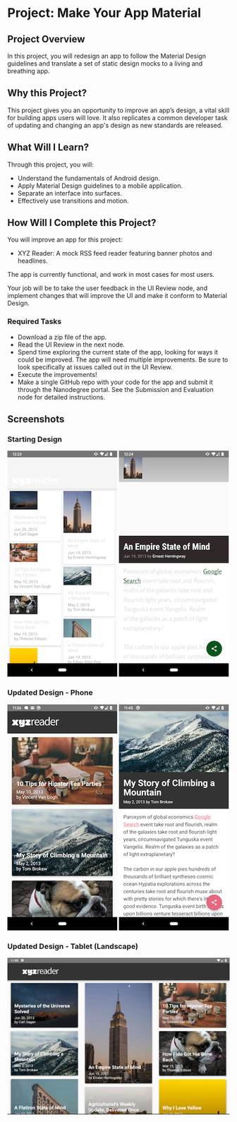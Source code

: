 # Project: Make Your App Material

## Project Overview

In this project, you will redesign an app to follow the Material Design guidelines and translate a set of static design mocks to a living and breathing app.

## Why this Project?

This project gives you an opportunity to improve an app’s design, a vital skill for building apps users will love. It also replicates a common developer task of updating and changing an app's design as new standards are released.

## What Will I Learn?

Through this project, you will:

* Understand the fundamentals of Android design.
* Apply Material Design guidelines to a mobile application.
* Separate an interface into surfaces.
* Effectively use transitions and motion.

## How Will I Complete this Project?

You will improve an app for this project:

* XYZ Reader: A mock RSS feed reader featuring banner photos and headlines.

The app is currently functional, and work in most cases for most users.

Your job will be to take the user feedback in the UI Review node, and implement changes that will improve the UI and make it conform to Material Design.

### Required Tasks

* Download a zip file of the app.
* Read the UI Review in the next node.
* Spend time exploring the current state of the app, looking for ways it could be improved. The app will need multiple improvements. Be sure to look specifically at issues called out in the UI Review.
* Execute the improvements!
* Make a single GitHub repo with your code for the app and submit it through the Nanodegree portal. See the Submission and Evaluation node for detailed instructions.

## Screenshots

### Starting Design

![](https://github.com/dcronin202/MakeYourAppMaterial/blob/master/screenshots/main_old.png)  ![](https://github.com/dcronin202/MakeYourAppMaterial/blob/master/screenshots/detail_old.png)

### Updated Design - Phone

![](https://github.com/dcronin202/MakeYourAppMaterial/blob/master/screenshots/main_new.png)  ![](https://github.com/dcronin202/MakeYourAppMaterial/blob/master/screenshots/detail_new.png)

### Updated Design - Tablet (Landscape)

![](https://github.com/dcronin202/MakeYourAppMaterial/blob/master/screenshots/main_tablet_landscape.png)  